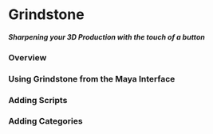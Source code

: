 # Grindstone
#### *Sharpening your 3D Production with the touch of a button*




### Overview


### Using Grindstone from the Maya Interface


### Adding Scripts


### Adding Categories
